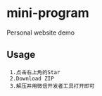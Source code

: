 # mini-program
Personal website demo


## Usage
     1.点击右上角的Star
     2.Download ZIP
     3.解压并用微信开发者工具打开即可
